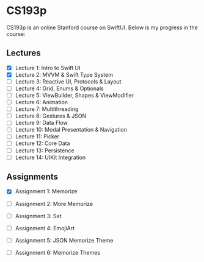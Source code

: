 # CS193p

CS193p is an online Stanford course on SwiftUI. Below is my progress in the course:

## Lectures

- [x] Lecture 1: Intro to Swift UI
- [x] Lecture 2: MVVM & Swift Type System
- [ ] Lecture 3: Reactive UI, Protocols & Layout
- [ ] Lecture 4: Grid, Enums & Optionals
- [ ] Lecture 5: ViewBuilder, Shapes & ViewModifier
- [ ] Lecture 6: Animation
- [ ] Lecture 7: Multithreading
- [ ] Lecture 8: Gestures & JSON
- [ ] Lecture 9: Data Flow
- [ ] Lecture 10: Modal Presentation & Navigation
- [ ] Lecture 11: Picker
- [ ] Lecture 12: Core Data
- [ ] Lecture 13: Persistence
- [ ] Lecture 14: UIKit Integration

## Assignments

- [x] Assignment 1: Memorize
- [ ] Assignment 2: More Memorize
- [ ] Assignment 3: Set
- [ ] Assignment 4: EmojiArt
- [ ] Assignment 5: JSON Memorize Theme
- [ ] Assignment 6: Memorize Themes

